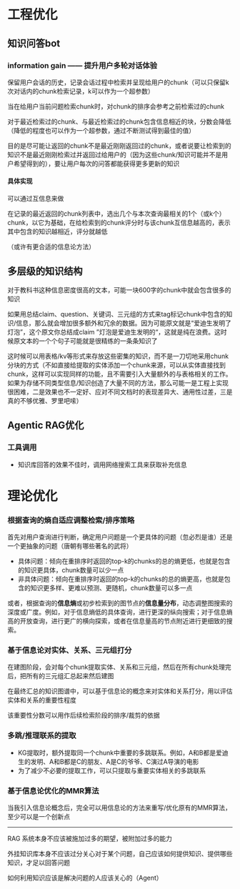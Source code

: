 # 工程优化

## 知识问答bot

### information gain —— 提升用户多轮对话体验

保留用户会话的历史，记录会话过程中检索并呈现给用户的chunk（可以只保留k次对话内的chunk检索记录，k可以作为一个超参数）

当在给用户当前问题检索chunk时，对chunk的排序会参考之前检索过的chunk

对于最近检索过的chunk、与最近检索过的chunk包含信息相近的块，分数会降低（降低的程度也可以作为一个超参数，通过不断测试得到最佳的值）

目的是尽可能让返回的chunk不是最近刚刚返回过的chunk，或者说要让检索到的知识不是最近刚刚检索过并返回过给用户的（因为这些chunk/知识可能并不是用户希望得到的），要让用户每次的问答都能获得更多更新的知识

#### 具体实现

可以通过互信息来做

在记录的最近返回的chunk列表中，选出几个与本次查询最相关的1个（或k个）chunk，以它为基础，在给检索到的chunk评分时与该chunk互信息越高的，表示其中包含的知识越相近，评分就越低

（或许有更合适的信息论方法）

## 多层级的知识结构


对于教科书这种信息密度很高的文本，可能一块600字的chunk中就会包含很多的知识


如果用总结claim、question、关键词、三元组的方式来tag标记chunk中包含的知识/信息，那么就会增加很多额外和冗余的数据。因为可能原文就是“爱迪生发明了灯泡”，这个原文你总结成claim ”灯泡是爱迪生发明的“，这就是纯在浪费。这时候原文本的一个个句子可能就是很精练的一条条知识了


这时候可以用表格/kv等形式来存放这些密集的知识，而不是一刀切地采用chunk分块的方式（不如直接给提取的实体添加一个chunk来源，可以从实体直接找到chunk，这样可以实现同样的功能，且不需要引入大量额外的与表格相关的工作。如果为存储不同类型信息/知识创造了大量不同的方法，那么可能一是工程上实现很困难，二是效果也不一定好、应对不同文档时的表现差异大、通用性过差，三是真的不够优雅、罗里吧嗦）

## Agentic RAG优化

### 工具调用

- 知识库回答的效果不佳时，调用网络搜索工具来获取补充信息



# 理论优化

### 根据查询的熵自适应调整检索/排序策略

首先对用户查询进行判断，确定用户问题是一个更具体的问题（忽必烈是谁）还是一个更抽象的问题（唐朝有哪些著名的武将）

- 具体问题：倾向在重排序时返回的top-k的chunks的总的熵更低，也就是包含的知识更具体，chunk数量可以少一点
- 非具体问题：倾向在重排序时返回的top-k的chunks的总的熵更高，也就是包含的知识更多样、更难以预测、更随机，chunk数量可以多一点

或者，根据查询的**信息熵**或初步检索到的图节点的**信息量分布**，动态调整图搜索的深度或广度。例如，对于信息熵低的具体查询，进行更深的纵向搜索；对于信息熵高的开放查询，进行更广的横向探索，或者在信息量高的节点附近进行更细致的搜索。

### 基于信息论对实体、关系、三元组打分

在建图阶段，会对每个chunk提取实体、关系和三元组，然后在所有chunk处理完后，把所有的三元组汇总起来然后建图

在最终汇总的知识图谱中，可以基于信息论的概念来对实体和关系打分，用以评估实体和关系的重要性程度

该重要性分数可以用作后续检索阶段的排序/裁剪的依据

### 多跳/推理联系的提取

- KG提取时，额外提取同一个chunk中重要的多跳联系。例如，A和B都是爱迪生的发明、A和B都是C的朋友、A是C的爷爷、C演过A导演的电影
- 为了减少不必要的提取工作，可以只提取与重要实体相关的多跳联系

### 基于信息论优化的MMR算法

当我引入信息论概念后，完全可以用信息论的方法来重写/优化原有的MMR算法，至少可以是一个创新点



---

RAG 系统本身不应该被施加过多的期望，被附加过多的能力

外挂知识库本身不应该过分关心对于某个问题，自己应该如何提供知识、提供哪些知识，才足以回答问题

如何利用知识应该是解决问题的人应该关心的（Agent）



